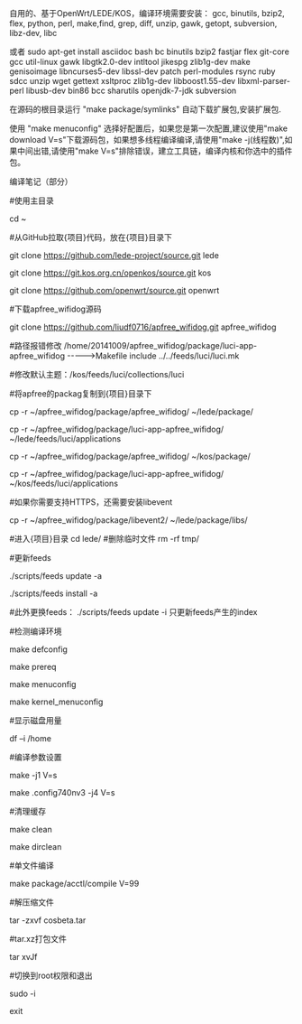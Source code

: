 自用的、基于OpenWrt/LEDE/KOS，编译环境需要安装：
gcc, binutils, bzip2, flex, python, perl, make,find, grep, diff, unzip, gawk, getopt, subversion, libz-dev, libc

或者
sudo apt-get install asciidoc bash bc binutils bzip2 fastjar flex git-core gcc util-linux gawk libgtk2.0-dev intltool jikespg zlib1g-dev make genisoimage libncurses5-dev libssl-dev patch perl-modules rsync ruby sdcc unzip wget gettext xsltproc zlib1g-dev libboost1.55-dev libxml-parser-perl libusb-dev bin86 bcc sharutils openjdk-7-jdk subversion

在源码的根目录运行 "make package/symlinks" 自动下载扩展包,安装扩展包.

使用 "make menuconfig" 选择好配置后，如果您是第一次配置,建议使用"make download V=s"下载源码包，如果想多线程编译编译,请使用"make -j(线程数)",如果中间出错,请使用"make V=s"排除错误，建立工具链，编译内核和你选中的插件包。




编译笔记（部分）

#使用主目录

cd ~

#从GitHub拉取{项目}代码，放在{项目}目录下

git clone https://github.com/lede-project/source.git lede

git clone https://git.kos.org.cn/openkos/source.git kos

git clone https://github.com/openwrt/source.git openwrt


#下载apfree_wifidog源码

git clone https://github.com/liudf0716/apfree_wifidog.git apfree_wifidog


#路径报错修改
/home/20141009/apfree_wifidog/package/luci-app-apfree_wifidog
----->Makefile
        include ../../feeds/luci/luci.mk


#修改默认主题：/kos/feeds/luci/collections/luci



#将apfree的packag复制到{项目}目录下

cp -r ~/apfree_wifidog/package/apfree_wifidog/ ~/lede/package/

cp -r ~/apfree_wifidog/package/luci-app-apfree_wifidog/ ~/lede/feeds/luci/applications

cp -r ~/apfree_wifidog/package/apfree_wifidog/ ~/kos/package/

cp -r ~/apfree_wifidog/package/luci-app-apfree_wifidog/ ~/kos/feeds/luci/applications

#如果你需要支持HTTPS，还需要安装libevent

cp -r ~/apfree_wifidog/package/libevent2/ ~/lede/package/libs/

#进入{项目}目录
cd lede/
#删除临时文件
rm -rf tmp/

#更新feeds

./scripts/feeds update -a

./scripts/feeds install -a

#此外更换feeds：
./scripts/feeds update -i  只更新feeds产生的index

#检测编译环境

make defconfig

make prereq

make menuconfig

make kernel_menuconfig

#显示磁盘用量

df –i /home

#编译参数设置

make -j1 V=s

make .config740nv3 -j4 V=s

#清理缓存

make clean

make dirclean

#单文件编译

make package/acctl/compile V=99

#解压缩文件

tar -zxvf cosbeta.tar

#tar.xz打包文件

tar xvJf

#切换到root权限和退出

sudo -i

exit
